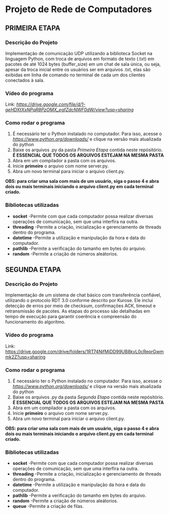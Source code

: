 # Projeto de Rede de Computadores

## PRIMEIRA ETAPA

### Descrição do Projeto

Implementação de comunicação UDP utilizando a biblioteca Socket na linguagem Python, com troca de arquivos em formato de texto (.txt) em pacotes de até
1024 bytes (buffer_size) em um chat de sala única, ou seja, apesar da troca inicial entre os usuários ser em arquivos .txt, elas são exibidas em
linha de comando no terminal de cada um dos clientes conectados à sala.

### Vídeo do programa
Link: _https://drive.google.com/file/d/1-geHDXtXxNPqR8PzOMX_egfZdcNWF0dW/view?usp=sharing_

### Como rodar o programa

1. É necessário ter o Python instalado no computador. Para isso, acesse o _https://www.python.org/downloads/_ e clique na versão mais atualizada do python
2. Baixe os arquivos .py da pasta _Primeira Etapa_ contida neste repósitório. **É ESSENCIAL QUE TODOS OS ARQUIVOS ESTEJAM NA MESMA PASTA**
3. Abra em um compilador a pasta com os arquivos.
4. Inicie **primeiro** o arquivo com nome server.py.
5. Abra um novo terminal para iniciar o arquivo client.py.

**OBS: para criar uma sala com mais de um usuário, siga o passo 4 e abra dois ou mais terminais iniciando o arquivo client.py em cada terminal criado.**

### Bibliotecas utilizadas
- **socket**
-Permite com que cada computador possa realizar diversas operações de comunicação, sem que uma interfira na outra.
- **threading**
-Permite a criação, inicialização e gerenciamento de threads dentro do programa.
- **datetime**
-Permite a utilização e manipulação da hora e data do computador.
- **pathlib**
-Permite a verificação do tamanho em bytes do arquivo.
- **random**
-Permite a criação de números aleátorios.

## SEGUNDA ETAPA

### Descrição do Projeto

Implementação de um sistema de chat básico com transferência confiável, utilizando o protocolo RDT 3.0 conforme descrito por Kurose. Ele inclui detecção de erros por meio de checksum, confirmações ACK, timeout e retransmissão de pacotes. As etapas do processo são detalhadas em tempo de execução para garantir coerência e compreensão do funcionamento do algoritmo.

### Vídeo do programa
Link: https://drive.google.com/drive/folders/1RT74NifMiDD99UB8kvL0cReprGwmmk2Z?usp=sharing

### Como rodar o programa

1. É necessário ter o Python instalado no computador. Para isso, acesse o _https://www.python.org/downloads/_ e clique na versão mais atualizada do python
2. Baixe os arquivos .py da pasta _Segunda Etapa_ contida neste repósitório. **É ESSENCIAL QUE TODOS OS ARQUIVOS ESTEJAM NA MESMA PASTA**
3. Abra em um compilador a pasta com os arquivos.
4. Inicie **primeiro** o arquivo com nome server.py.
5. Abra um novo terminal para iniciar o arquivo client.py.

**OBS: para criar uma sala com mais de um usuário, siga o passo 4 e abra dois ou mais terminais iniciando o arquivo client.py em cada terminal criado.**

### Bibliotecas utilizadas
- **socket**
-Permite com que cada computador possa realizar diversas operações de comunicação, sem que uma interfira na outra.
- **threading**
-Permite a criação, inicialização e gerenciamento de threads dentro do programa.
- **datetime**
-Permite a utilização e manipulação da hora e data do computador.
- **pathlib**
-Permite a verificação do tamanho em bytes do arquivo.
- **random**
-Permite a criação de números aleátorios.
- **queue**
-Permite a criação de filas.
